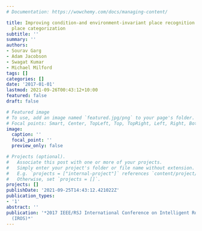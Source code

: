 ```yaml
---
# Documentation: https://wowchemy.com/docs/managing-content/

title: Improving condition-and environment-invariant place recognition with semantic
  place categorization
subtitle: ''
summary: ''
authors:
- Sourav Garg
- Adam Jacobson
- Swagat Kumar
- Michael Milford
tags: []
categories: []
date: '2017-01-01'
lastmod: 2021-09-26T00:43:12+10:00
featured: false
draft: false

# Featured image
# To use, add an image named `featured.jpg/png` to your page's folder.
# Focal points: Smart, Center, TopLeft, Top, TopRight, Left, Right, BottomLeft, Bottom, BottomRight.
image:
  caption: ''
  focal_point: ''
  preview_only: false

# Projects (optional).
#   Associate this post with one or more of your projects.
#   Simply enter your project's folder or file name without extension.
#   E.g. `projects = ["internal-project"]` references `content/project/deep-learning/index.md`.
#   Otherwise, set `projects = []`.
projects: []
publishDate: '2021-09-25T14:43:12.421022Z'
publication_types:
- '1'
abstract: ''
publication: '*2017 IEEE/RSJ International Conference on Intelligent Robots and Systems
  (IROS)*'
---
```

